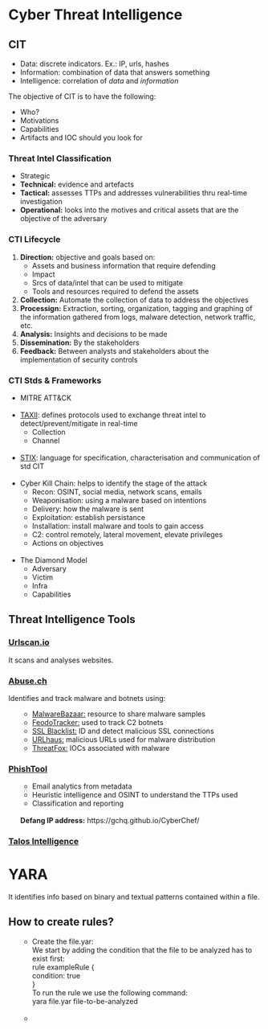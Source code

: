 <h1>Cyber Threat Intelligence</h1>

<h2>CIT</h2>

<ul>
<li>Data: discrete indicators. Ex.: IP, urls, hashes</li>
<li>Information: combination of data that answers something</li>
<li>Intelligence: correlation of <i>data</i> and <i>information</i></li>
</ul>

The objective of CIT is to have the following:

<ul>
<li>Who?</li>
<li>Motivations</li>
<li>Capabilities</li>
<li>Artifacts and IOC should you look for</li>
</ul>

<h3>Threat Intel Classification</h3>

<ul>
<li>Strategic</li>
<li><b>Technical:</b> evidence and artefacts</li>
<li><b>Tactical:</b> assesses TTPs and addresses vulnerabilities thru real-time investigation</li>
<li><b>Operational:</b> looks into the motives and critical assets that are the objective of the adversary</li>
</ul>

<h3>CTI Lifecycle</h3>

<ol>
<li><b>Direction:</b> objective and goals based on:
<ul>
<li>Assets and business information that require defending</li>
<li>Impact</li>
<li>Srcs of data/intel that can be used to mitigate</li>
<li>Tools and resources required to defend the assets</li>
</ul>


<li><b>Collection:</b> Automate the collection of data to address the objectives</li>

<li><b>Processign:</b> Extraction, sorting, organization, tagging and graphing of the information gathered from logs, malware detection, network traffic, etc.</li>


<li><b>Analysis:</b> Insights and decisions to be made</li>


<li><b>Dissemination:</b> By the stakeholders</li>


<li><b>Feedback:</b> Between analysts and stakeholders about the implementation of security controls</li>
</ol>


<h3>CTI Stds & Frameworks</h3>

<ul>
<li>MITRE ATT&CK</li>
<br>
<li><a href="https://oasis-open.github.io/cti-documentation/taxii/intro">TAXII</a>: defines protocols used to exchange threat intel to detect/prevent/mitigate in real-time
<ul>
<li>Collection</li>
<li>Channel</li>
</ul>
</li>
<br>
<li><a href="https://oasis-open.github.io/cti-documentation/stix/intro">STIX</a>: language for specification, characterisation and communication of std CIT</li>
<br>
<li>Cyber Kill Chain: helps to identify the stage of the attack
<ul>
<li>Recon: OSINT, social media, network scans, emails</li>
<li>Weaponisation: using a malware based on intentions</li>
<li>Delivery: how the malware is sent</li>
<li>Exploitation: establish persistance</li>
<li>Installation: install malware and tools to gain access</li>
<li>C2: control remotely, lateral movement, elevate privileges</li>
<li>Actions on objectives</li>
</ul>
</li>
<br>
<li>The Diamond Model
<ul>
<li>Adversary</li>
<li>Victim</li>
<li>Infra</li>
<li>Capabilities</li>
</ul>
</li>
</ul>

<h2>Threat Intelligence Tools</h2>


<h3><a href="https://urlscan.io/">Urlscan.io</a></h3>
It scans and analyses websites.

<h3><a href="https://abuse.ch/">Abuse.ch</a></h3>
Identifies and track malware and botnets using:<br>
<ul>
<ul>
<li><a href="https://bazaar.abuse.ch/">MalwareBazaar:</a> resource to share malware samples</li>
<li><a href="https://feodotracker.abuse.ch/">FeodoTracker:</a> used to track C2 botnets</li>
<li><a href="https://sslbl.abuse.ch/">SSL Blacklist:</a> ID and detect malicious SSL connections</li>
<li><a href="https://urlhaus.abuse.ch/">URLhaus:</a> malicious URLs used for malware distribution</li>
<li><a href="https://threatfox.abuse.ch/">ThreatFox:</a> IOCs associated with malware</li>
</ul>
</ul>

<h3><a href="https://www.phishtool.com/">PhishTool</a></h3>
<ul>
<ul>
<li>Email analytics from metadata</li>
<li>Heuristic intelligence and OSINT to understand the TTPs used</li>
<li>Classification and reporting</li>
</ul>
<br>
<b>Defang IP address:</b> https://gchq.github.io/CyberChef/
</ul>

<h3><a href="https://talosintelligence.com/">Talos Intelligence</a></h3>


<h1>YARA</h1>
It identifies info based on binary and textual patterns contained within a file.

<h2>How to create rules?</h2>
<ul>
<ul>
<li>Create the file.yar: </li>
We start by adding the condition that the file to be analyzed has to exist first:<br>
    rule exampleRule {<br>
          condition: true<br>
    }<br>
To run the rule we use the following command:<br>
yara file.yar file-to-be-analyzed
<br><br>
<li></li>
</ul>
</ul>





